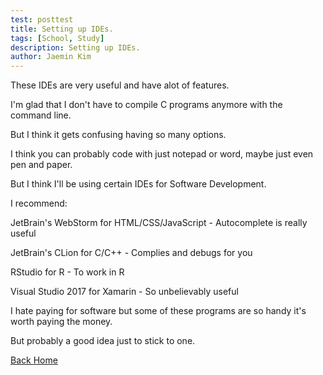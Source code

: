 ```yaml
---
test: posttest
title: Setting up IDEs.
tags: [School, Study]
description: Setting up IDEs.
author: Jaemin Kim
--- 
```


These IDEs are very useful and have alot of features.

I'm glad that I don't have to compile C programs anymore with the command line.

But I think it gets confusing having so many options.

I think you can probably code with just notepad or word, maybe just even pen and paper.

But I think I'll be using certain IDEs for Software Development.

I recommend:

JetBrain's WebStorm for HTML/CSS/JavaScript - Autocomplete is really useful

JetBrain's CLion for C/C++ - Complies and debugs for you

RStudio for R - To work in R

Visual Studio 2017 for Xamarin - So unbelievably useful

I hate paying for software but some of these programs are so handy it's worth paying the money.

But probably a good idea just to stick to one.

[Back Home](https://jaemnkm.github.io/jekyll-now/)